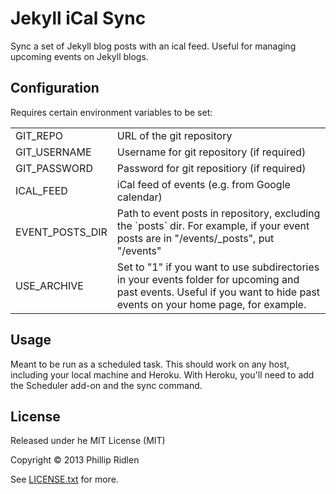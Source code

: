 # Jekyll iCal Sync

Sync a set of Jekyll blog posts with an ical feed. Useful for managing upcoming events on Jekyll
blogs.

## Configuration

Requires certain environment variables to be set:

<table>
  <tr>
    <td>GIT_REPO</td>
    <td>URL of the git repository</td>
  </tr>
  <tr>
    <td>GIT_USERNAME</td>
    <td>Username for git repository (if required)</td>
  </tr>
  <tr>
    <td>GIT_PASSWORD</td>
    <td>Password for git repositiory (if required)</td>
  </tr>
  <tr>
    <td>ICAL_FEED</td>
    <td>iCal feed of events (e.g. from Google calendar)</td>
  </tr>
  <tr>
    <td>EVENT_POSTS_DIR</td>
    <td>Path to event posts in repository, excluding the `posts` dir. For example, if your event
    posts are in "/events/_posts", put "/events"</td>
  </tr>
  <tr>
    <td>USE_ARCHIVE</td>
    <td>Set to "1" if you want to use subdirectories in your events folder for upcoming and past
    events. Useful if you want to hide past events on your home page, for example.</td>
  </tr>
</table>

## Usage

Meant to be run as a scheduled task. This should work on any host, including your local machine and
Heroku. With Heroku, you'll need to add the Scheduler add-on and the sync command.

## License

Released under he MIT License (MIT)

Copyright &copy; 2013 Phillip Ridlen

See [LICENSE.txt](/license.txt) for more.

